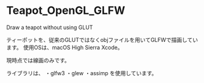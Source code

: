 # Teapot_OpenGL_GLFW
Draw a teapot without using GLUT

ティーポットを、従来のGLUTではなくobjファイルを用いてGLFWで描画しています。
使用OSは、macOS High Sierra Xcode。

現時点では線画のみです。

ライブラリは、
・glfw3
・glew
・assimp
を使用しています。
